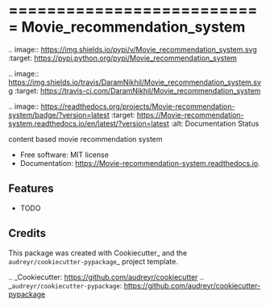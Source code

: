 ===========================
Movie_recommendation_system
===========================


.. image:: https://img.shields.io/pypi/v/Movie_recommendation_system.svg
        :target: https://pypi.python.org/pypi/Movie_recommendation_system

.. image:: https://img.shields.io/travis/DaramNikhil/Movie_recommendation_system.svg
        :target: https://travis-ci.com/DaramNikhil/Movie_recommendation_system

.. image:: https://readthedocs.org/projects/Movie-recommendation-system/badge/?version=latest
        :target: https://Movie-recommendation-system.readthedocs.io/en/latest/?version=latest
        :alt: Documentation Status




content based movie recommendation system


* Free software: MIT license
* Documentation: https://Movie-recommendation-system.readthedocs.io.


Features
--------

* TODO

Credits
-------

This package was created with Cookiecutter_ and the `audreyr/cookiecutter-pypackage`_ project template.

.. _Cookiecutter: https://github.com/audreyr/cookiecutter
.. _`audreyr/cookiecutter-pypackage`: https://github.com/audreyr/cookiecutter-pypackage
